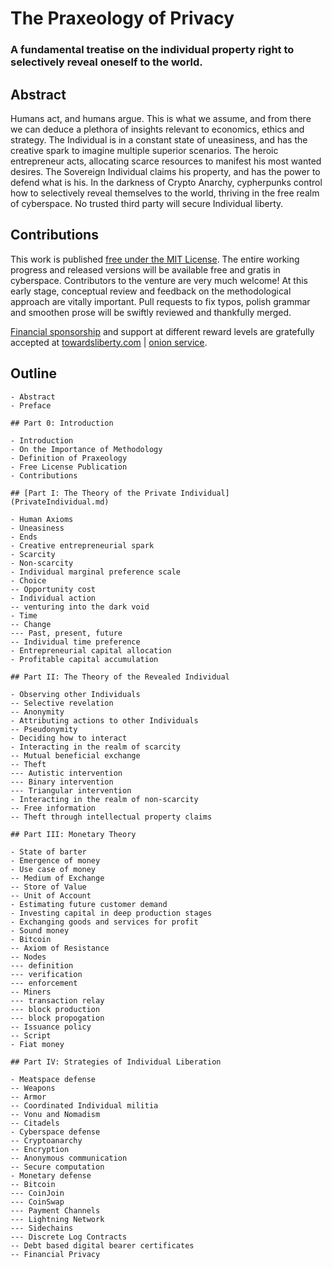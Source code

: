 # The Praxeology of Privacy

### A fundamental treatise on the individual property right to selectively reveal oneself to the world.

## Abstract

Humans act, and humans argue. This is what we assume, and from there we can deduce a plethora of insights relevant to economics, ethics and strategy. The Individual is in a constant state of uneasiness, and has the creative spark to imagine multiple superior scenarios. The heroic entrepreneur acts, allocating scarce resources to manifest his most wanted desires. The Sovereign Individual claims his property, and has the power to defend what is his. In the darkness of Crypto Anarchy, cypherpunks control how to selectively reveal themselves to the world, thriving in the free realm of cyberspace. No trusted third party will secure Individual liberty. 

## Contributions

This work is published [free under the MIT License](/LICENSE.md).
The entire working progress and released versions will be available free and gratis in cyberspace.
Contributors to the venture are very much welcome!
At this early stage, conceptual review and feedback on the methodological approach are vitally important.
Pull requests to fix typos, polish grammar and smoothen prose will be swiftly reviewed and thankfully merged.

[Financial sponsorship](https://towardsliberty.com/pop) and support at different reward levels are gratefully accepted at [towardsliberty.com](https://towardsliberty.com) | [onion service](http://7a5eaokoytoqpp6jgklwg5kevzltv2cclwzbyvakyzaeghe4rqipe7ad.onion).

## Outline

```
- Abstract
- Preface

## Part 0: Introduction

- Introduction
- On the Importance of Methodology
- Definition of Praxeology
- Free License Publication
- Contributions

## [Part I: The Theory of the Private Individual](PrivateIndividual.md)

- Human Axioms
- Uneasiness
- Ends
- Creative entrepreneurial spark
- Scarcity
- Non-scarcity
- Individual marginal preference scale
- Choice
-- Opportunity cost
- Individual action
-- venturing into the dark void
- Time
-- Change
--- Past, present, future
-- Individual time preference
- Entrepreneurial capital allocation
- Profitable capital accumulation

## Part II: The Theory of the Revealed Individual

- Observing other Individuals
-- Selective revelation
-- Anonymity
- Attributing actions to other Individuals
-- Pseudonymity
- Deciding how to interact
- Interacting in the realm of scarcity
-- Mutual beneficial exchange
-- Theft
--- Autistic intervention
--- Binary intervention
--- Triangular intervention
- Interacting in the realm of non-scarcity
-- Free information
-- Theft through intellectual property claims

## Part III: Monetary Theory

- State of barter
- Emergence of money
- Use case of money
-- Medium of Exchange
-- Store of Value
-- Unit of Account
- Estimating future customer demand
- Investing capital in deep production stages
- Exchanging goods and services for profit
- Sound money
- Bitcoin
-- Axiom of Resistance
-- Nodes
--- definition
--- verification
--- enforcement
-- Miners
--- transaction relay
--- block production
--- block propogation
-- Issuance policy
-- Script
- Fiat money

## Part IV: Strategies of Individual Liberation

- Meatspace defense
-- Weapons
-- Armor
-- Coordinated Individual militia
-- Vonu and Nomadism
-- Citadels
- Cyberspace defense
-- Cryptoanarchy
-- Encryption
-- Anonymous communication
-- Secure computation
- Monetary defense
-- Bitcoin
--- CoinJoin
--- CoinSwap
--- Payment Channels
--- Lightning Network
--- Sidechains
--- Discrete Log Contracts
-- Debt based digital bearer certificates
-- Financial Privacy
```

